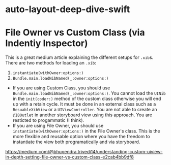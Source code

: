 # auto-layout-deep-dive-swift

# File Owner vs Custom Class (via Indentiy Inspector)
This is a great medium article explaining the different setups for `.xib`s. There are two methods for loading an `.xib`:
  1. `instantiate(withOwner:options:)`
  2. `Bundle.main.loadNibNamed(_:owner:options:)`

- If you are using Custom Class, you should use `Bundle.main.loadNibNamed(_:owner:options:)`. You cannot load the `UINib` in the `init(coder:)` method of the custom class otherwise you will end up with a retain cycle. It must be done in an external class such as a `ResuableXibView` or a `UIViewController`. You are not able to create an `@IBOutlet` in another storyboard view using this approach. You are resticted to progammatic (I think).
- If you are using File Owner, you should use `instantiate(withOwner:options:)` in the File Owner's class. This is the more flexible and reusable option where you have the freedom to instantiate the view both programatically and via storyboard.

https://medium.com/@bhupendra.trivedi14/understanding-custom-uiview-in-depth-setting-file-owner-vs-custom-class-e2cab4bb9df8

